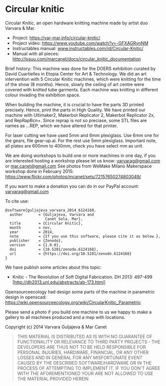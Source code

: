 Circular knitic
===============

Circular Knitic, an open hardware knitting machine made by artist duo Varvara & Mar.  
* Project: https://var-mar.info/circular-knitic/ 
* Project video: https://www.youtube.com/watch?v=-GFXAGRynNM
* Instructables manual: www.instructables.com/id/Circular-Knitic/
* Manual with all pieces: http://issuu.com/marcanet/docs/circular_knitic_documentation

Brief history: This machine was done for the DOERS exhibition curated by David Cuartielles in Etopia Center for Art & Technology. We did an art intervention with 5 Circular Knitic machines, which were knitting for the time of the show (8 months). Hence, slowly the ceiling of art centre were covered with knitted tube garments. Each machine was knitting in different colour invading the exhibition space.

When building the machine, it is crucial to have the parts 3D printed precisely. Hence, print the parts in High Quality.
We have printed our machine with Ultimaker2, Makerbot Replicator 2, Makerbot Replicator 2x, and RepRapBcn+. Since reprap is not so preciase, some STL files are names as ...REP, which we have altered for that printer.

For laser cutting we have used 5mm and 6mm plexiglass. Use 6mm one for the gears, file gear-up.ai. For the rest use 5mm plexiglass. Important note, all plates are 600mm to 400mm, check you have select mm as unit. 

We are doing workshops to build one or more machines in one day, if you are interested hosting a workshop please let us know:
varvarag@gmail.com  or mar.canet@gmail.com See photos from WeMake Milano Makerspace workshop done in February 2015: https://www.flickr.com/photos/mcanet/sets/72157650274803049/

If you want to make a donation you can do in our PayPal account: varvarag@gmail.com 

To cite use:
```
@software{guljajeva_varvara_2014_6124168,
  author       = {Guljajeva, Varvara and
                  Canet Sola, Mar},
  title        = {Circular Knitic},
  month        = nov,
  year         = 2014,
  note         = {If you use this software, please cite it as below.},
  publisher    = {Zenodo},
  version      = {1.0.0},
  doi          = {10.5281/zenodo.6124168},
  url          = {https://doi.org/10.5281/zenodo.6124168}
}
```

We have publish some articles about this topic:
- Knitic - The Revolution of Soft Digital Fabrication. DH 2013: 497-499 [http://dh2013.unl.edu/abstracts/ab-173.html]

Opensourceecology had design some parts of the machine in parametric design in openscad:
https://wiki.opensourceecology.org/wiki/CircularKnitic_Parametric

Please send a photo if you build one machine to us we happy to make a gallery to all machines produced and a map with locations.

Copyright (c) 2014 Varvara Guljajeva & Mar Canet 



> THIS MATERIAL IS DISTRIBUTED AS IS WITH NO GUARANTEE OF FUNCTIONALITY OR RELEVANCE TO THIRD PARTY PROJECTS - THE DEVELOPERS ARE THUS NOT TO BE HELD RESPONSIBLE FOR PERSONAL INJURIES, HARDWARE, FINANCIAL, OR ANY OTHER LOSSES AND IN GENERAL FOR ANY MISFORTUNATE EVENT CAUSED BY THE DESCRIBED SOFTWARE/HARDWARE OR IN THE PROCESS OF ATTEMPTING TO IMPLEMENT IT. IF YOU DON'T AGREE WITH THE AFOREMENTIONED YOUR ARE NOT ALLOWED TO USE THE MATERIAL PROVIDED HEREIN
